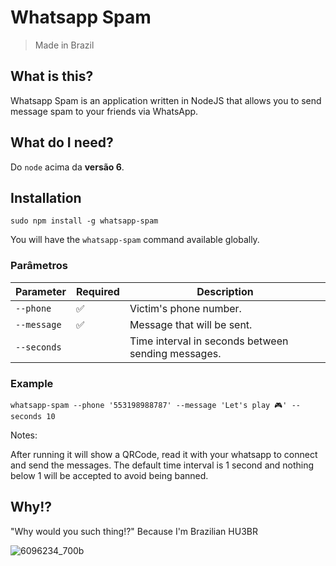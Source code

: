# Whatsapp Spam

> Made in Brazil

## What is this?
Whatsapp Spam is an application written in NodeJS that allows you to send message spam to your friends via WhatsApp.

## What do I need?

Do `node` acima da **versão 6**.

## Installation

`sudo npm install -g whatsapp-spam`

You will have the `whatsapp-spam` command available globally.

### Parâmetros

| Parameter | Required        | Description                                                 |
|-----------|--------------------|-----------------------------------------------------------|
| `--phone` | :white_check_mark: | Victim's phone number.                        |
| `--message`  | :white_check_mark: | Message that will be sent.                      |
| `--seconds`   |                    | Time interval in seconds between sending messages. |

### Example

`whatsapp-spam --phone '553198988787' --message 'Let's play 🎮' --seconds 10`

Notes:

After running it will show a QRCode, read it with your whatsapp to connect and send the messages.
The default time interval is 1 second and nothing below 1 will be accepted to avoid being banned.

## Why!?

"Why would you such thing!?" Because I'm Brazilian HU3BR

![6096234_700b](https://user-images.githubusercontent.com/1585655/29083653-d40bb660-7c3f-11e7-896c-efd243f32918.jpg)
